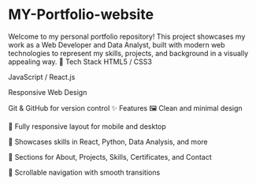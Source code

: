 # MY-Portfolio-website
Welcome to my personal portfolio repository! This project showcases my work as a Web Developer and Data Analyst, 
built with modern web technologies to represent my skills, projects, and background in a visually appealing way.
🧰 Tech Stack
HTML5 / CSS3

JavaScript / React.js

Responsive Web Design

Git & GitHub for version control
✨ Features
🖼️ Clean and minimal design

📱 Fully responsive layout for mobile and desktop

🧠 Showcases skills in React, Python, Data Analysis, and more

📂 Sections for About, Projects, Skills, Certificates, and Contact

🎯 Scrollable navigation with smooth transitions
